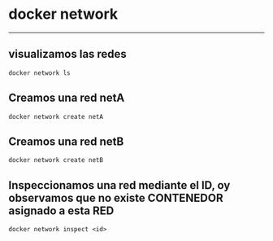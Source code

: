 # docker network
---
## visualizamos las redes
```
docker network ls
```
## Creamos una red netA
```
docker network create netA
```
## Creamos una red netB
```
docker network create netB
```
## Inspeccionamos una red mediante el ID, oy observamos que no existe CONTENEDOR asignado a esta RED
```
docker network inspect <id>
```

